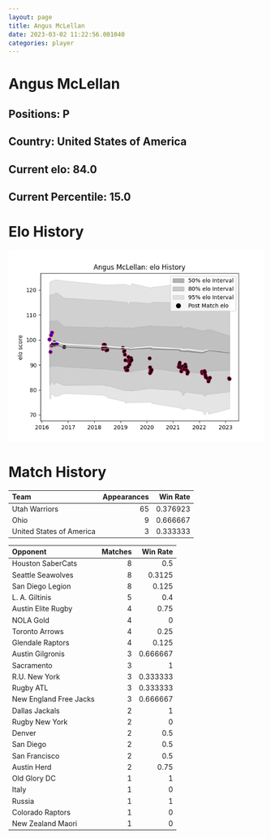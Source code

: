 ```yaml
---  
layout: page  
title: Angus McLellan  
date: 2023-03-02 11:22:56.001040  
categories: player  
---
```

# Angus McLellan

## Positions: P

## Country: United States of America

## Current elo: 84.0

## Current Percentile: 15.0

# Elo History


![elo history](history_AngusMcLellan.png)
# Match History


| Team                     |   Appearances |   Win Rate |
|:-------------------------|--------------:|-----------:|
| Utah Warriors            |            65 |   0.376923 |
| Ohio                     |             9 |   0.666667 |
| United States of America |             3 |   0.333333 |

| Opponent               |   Matches |   Win Rate |
|:-----------------------|----------:|-----------:|
| Houston SaberCats      |         8 |   0.5      |
| Seattle Seawolves      |         8 |   0.3125   |
| San Diego Legion       |         8 |   0.125    |
| L. A. Giltinis         |         5 |   0.4      |
| Austin Elite Rugby     |         4 |   0.75     |
| NOLA Gold              |         4 |   0        |
| Toronto Arrows         |         4 |   0.25     |
| Glendale Raptors       |         4 |   0.125    |
| Austin Gilgronis       |         3 |   0.666667 |
| Sacramento             |         3 |   1        |
| R.U. New York          |         3 |   0.333333 |
| Rugby ATL              |         3 |   0.333333 |
| New England Free Jacks |         3 |   0.666667 |
| Dallas Jackals         |         2 |   1        |
| Rugby New York         |         2 |   0        |
| Denver                 |         2 |   0.5      |
| San Diego              |         2 |   0.5      |
| San Francisco          |         2 |   0.5      |
| Austin Herd            |         2 |   0.75     |
| Old Glory DC           |         1 |   1        |
| Italy                  |         1 |   0        |
| Russia                 |         1 |   1        |
| Colorado Raptors       |         1 |   0        |
| New Zealand Maori      |         1 |   0        |